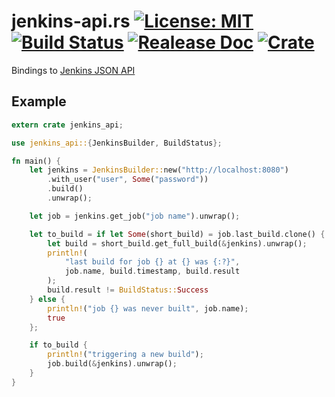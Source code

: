# jenkins-api.rs [![License: MIT](https://img.shields.io/badge/License-MIT-yellow.svg)](https://opensource.org/licenses/MIT) [![Build Status](https://travis-ci.org/mockersf/jenkins-api.rs.svg?branch=master)](https://travis-ci.org/mockersf/jenkins-api.rs) [![Realease Doc](https://docs.rs/jenkins_api/badge.svg)](https://docs.rs/jenkins_api) [![Crate](https://img.shields.io/crates/v/jenkins_api.svg)](https://crates.io/crates/jenkins_api)

Bindings to [Jenkins JSON API](https://wiki.jenkins.io/display/JENKINS/Remote+access+API)

## Example

```rust
extern crate jenkins_api;

use jenkins_api::{JenkinsBuilder, BuildStatus};

fn main() {
    let jenkins = JenkinsBuilder::new("http://localhost:8080")
        .with_user("user", Some("password"))
        .build()
        .unwrap();

    let job = jenkins.get_job("job name").unwrap();

    let to_build = if let Some(short_build) = job.last_build.clone() {
        let build = short_build.get_full_build(&jenkins).unwrap();
        println!(
            "last build for job {} at {} was {:?}",
            job.name, build.timestamp, build.result
        );
        build.result != BuildStatus::Success
    } else {
        println!("job {} was never built", job.name);
        true
    };

    if to_build {
        println!("triggering a new build");
        job.build(&jenkins).unwrap();
    }
}
```
